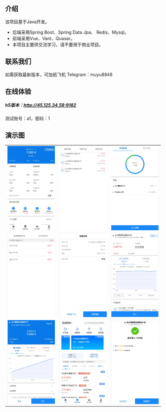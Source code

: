 ## 介绍

该项目基于Java开发。 

* 后端采用Spring Boot、Spring Data Jpa、 Redis、Mysql。
* 前端采用Vue、Vant、Quasar。
* 本项目主要供交流学习，请不要用于商业项目。

## 联系我们
如需获取最新版本，可加纸飞机 Telegram：muyu8848


## 在线体验
  
##### h5版本：http://45.125.34.58:9182
测试账号：a1，密码：1


## 演示图
<table>
    <tr>
        <td><img src="https://github.com/muyu8848/lc/blob/main/img/1.jpg"/></td>
        <td><img src="https://github.com/muyu8848/lc/blob/main/img/2.jpg"/></td>
<td><img src="https://github.com/muyu8848/lc/blob/main/img/3.jpg"/></td>
    </tr>
<tr>
        <td><img src="https://github.com/muyu8848/lc/blob/main/img/4.jpg"/></td>
        <td><img src="https://github.com/muyu8848/lc/blob/main/img/5.jpg"/></td>
<td><img src="https://github.com/muyu8848/lc/blob/main/img/6.jpg"/></td>
    </tr>
<tr>
        <td><img src="https://github.com/muyu8848/lc/blob/main/img/7.jpg"/></td>
        <td><img src="https://github.com/muyu8848/lc/blob/main/img/8.jpg"/></td>
<td><img src="https://github.com/muyu8848/lc/blob/main/img/9.jpg"/></td>
    </tr>
	 
</table>



